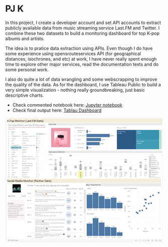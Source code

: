 # PJ K
In this project, I create a developer account and set API accounts to extract publicly available data from music streaming service Last.FM and Twitter. I combine these two datasets to build a monitoring dashboard for top K-pop albums and artists.

The idea is to pratice data extraction using APIs. Even though I do have some experience using opensrouteservices API (for geographical distances, isochrones, and etc) at work, I have never really spent enough time to explore other major services, read the documentation texts and do some personal work. 

I also do quite a lot of data wrangling and some webscrapping to improve the quality of the data. As for the dashboard, I use Tableau Public to build a very simple visualization -  nothing really groundbreaking, just basic descriptive charts.  

- Check commented notebook here: [Jupyter notebook](pj_k.ipynb)
- Check final output here: [Tablau Dashboard](https://public.tableau.com/views/projectk_16396618958480/K-PopMonitorDB?:language=en-GB&publish=yes&:display_count=n&:origin=viz_share_link)

![dashboard_ss.jpg](dashboard_ss.jpg)
